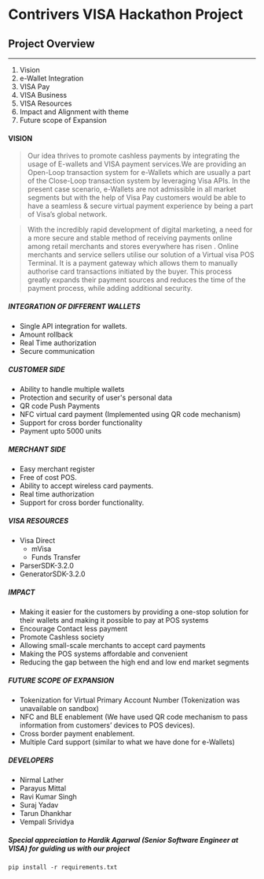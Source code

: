 # **Contrivers VISA Hackathon Project**


## Project Overview 
____

1. Vision
2. e-Wallet Integration
3. VISA Pay
4. VISA Business
5. VISA Resources
6. Impact and Alignment with theme
7. Future scope of Expansion 

 #### VISION

>Our idea thrives to promote cashless payments by integrating the usage of E-wallets and VISA payment services.We are providing an Open-Loop transaction system for e-Wallets which are usually a part of the Close-Loop transaction system by leveraging Visa APIs. 
In the present case scenario, e-Wallets are not admissible in all market segments but with the help of Visa Pay customers would be able to have a seamless & secure virtual payment experience by being a part of Visa’s global network.




> With the incredibly rapid development of digital marketing, a need for a more secure and stable method of receiving payments online among retail merchants and stores everywhere has risen .
Online merchants and service sellers utilise our solution of a Virtual visa POS Terminal. It is a payment gateway which allows them to manually authorise card transactions initiated by the buyer.
This process greatly expands their payment sources and reduces the time of the payment process, while adding additional security.

 ##### INTEGRATION OF DIFFERENT WALLETS

- Single API integration for wallets.
- Amount rollback
- Real Time authorization
- Secure communication

##### CUSTOMER SIDE

- Ability to handle multiple wallets
- Protection and security of user's personal data
- QR code Push Payments
- NFC virtual card payment (Implemented using QR code mechanism)
- Support for cross border functionality
- Payment upto 5000 units

##### MERCHANT SIDE

- Easy merchant register
- Free of cost POS.
- Ability to accept wireless card payments.
- Real time authorization
- Support for cross border functionality.

##### VISA RESOURCES
- Visa Direct
  - mVisa
  - Funds Transfer
- ParserSDK-3.2.0
- GeneratorSDK-3.2.0


##### IMPACT

  - Making it easier for the customers by providing a one-stop solution for their wallets and making it possible to pay at POS systems
  - Encourage Contact less payment
  - Promote Cashless society
  - Allowing small-scale merchants to accept card payments
  - Making the POS systems affordable and convenient 
  - Reducing the gap between the high end and low end market segments

##### FUTURE SCOPE OF EXPANSION

- Tokenization for Virtual Primary Account Number (Tokenization was unavailable on sandbox)
- NFC and BLE enablement (We have used QR code mechanism to pass information from customers’ devices to POS devices).
- Cross border payment enablement.
- Multiple Card support (similar to what we have done for e-Wallets)

##### DEVELOPERS
 - Nirmal Lather
 - Parayus Mittal
 - Ravi Kumar Singh
 - Suraj Yadav
 - Tarun Dhankhar
 - Vempali Srividya
 
##### **Special appreciation to Hardik Agarwal (Senior Software Engineer at VISA) for guiding us with our project**

```
pip install -r requirements.txt

```

